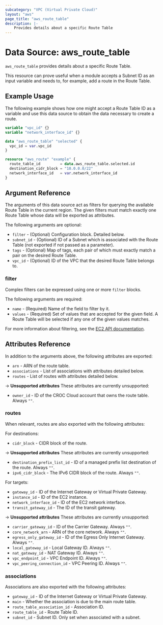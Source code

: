```yaml
---
subcategory: "VPC (Virtual Private Cloud)"
layout: "aws"
page_title: "aws_route_table"
description: |-
    Provides details about a specific Route Table
---
```


# Data Source: aws_route_table

`aws_route_table` provides details about a specific Route Table.

This resource can prove useful when a module accepts a Subnet ID as an input variable and needs to, for example, add a route in the Route Table.

## Example Usage

The following example shows how one might accept a Route Table ID as a variable and use this data source to obtain the data necessary to create a route.

```terraform
variable "vpc_id" {}
variable "network_interface_id" {}

data "aws_route_table" "selected" {
  vpc_id = var.vpc_id
}

resource "aws_route" "example" {
  route_table_id         = data.aws_route_table.selected.id
  destination_cidr_block = "10.0.0.0/22"
  network_interface_id   = var.network_interface_id
}
```

## Argument Reference

The arguments of this data source act as filters for querying the available Route Table in the current region. The given filters must match exactly one Route Table whose data will be exported as attributes.

The following arguments are optional:

* `filter` - (Optional) Configuration block. Detailed below.
* `subnet_id` - (Optional) ID of a Subnet which is associated with the Route Table (not exported if not passed as a parameter).
* `tags` - (Optional) Map of tags, each pair of which must exactly match a pair on the desired Route Table.
* `vpc_id` - (Optional) ID of the VPC that the desired Route Table belongs to.

### filter

Complex filters can be expressed using one or more `filter` blocks.

The following arguments are required:

* `name` - (Required) Name of the field to filter by it.
* `values` - (Required) Set of values that are accepted for the given field. A Route Table will be selected if any one of the given values matches.

For more information about filtering, see the [EC2 API documentation][describe-route-tables].

## Attributes Reference

In addition to the arguments above, the following attributes are exported:

* `arn` - ARN of the route table.
* `associations` - List of associations with attributes detailed below.
* `routes` - List of routes with attributes detailed below.

->  **Unsupported attributes**
These attributes are currently unsupported:

* `owner_id` - ID of the CROC Cloud account that owns the route table. Always `""`.

### routes

When relevant, routes are also exported with the following attributes:

For destinations:

* `cidr_block` - CIDR block of the route.

->  **Unsupported attributes**
These attributes are currently unsupported:

* `destination_prefix_list_id` - ID of a managed prefix list destination of the route. Always `""`.
* `ipv6_cidr_block` - The IPv6 CIDR block of the route. Always `""`.

For targets:

* `gateway_id` - ID of the Internet Gateway or Virtual Private Gateway.
* `instance_id` - ID of the EC2 instance.
* `network_interface_id` - ID of the EC2 network interface.
* `transit_gateway_id` - The ID of the transit gateway.

->  **Unsupported attributes**
These attributes are currently unsupported:

* `carrier_gateway_id` - ID of the Carrier Gateway. Always `""`.
* `core_network_arn` - ARN of the core network. Always `""`.
* `egress_only_gateway_id` - ID of the Egress Only Internet Gateway. Always `""`.
* `local_gateway_id` - Local Gateway ID. Always `""`.
* `nat_gateway_id` - NAT Gateway ID. Always `""`.
* `vpc_endpoint_id` - VPC Endpoint ID. Always `""`.
* `vpc_peering_connection_id` - VPC Peering ID. Always `""`.

### associations

Associations are also exported with the following attributes:

* `gateway_id` - ID of the Internet Gateway or Virtual Private Gateway.
* `main` - Whether the association is due to the main route table.
* `route_table_association_id` - Association ID.
* `route_table_id` - Route Table ID.
* `subnet_id` - Subnet ID. Only set when associated with a subnet.

[describe-route-tables]: https://docs.cloud.croc.ru/en/api/ec2/routes/DescribeRouteTables.html
